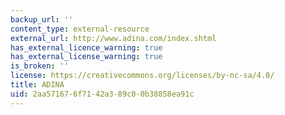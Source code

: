 ```yaml
---
backup_url: ''
content_type: external-resource
external_url: http://www.adina.com/index.shtml
has_external_licence_warning: true
has_external_license_warning: true
is_broken: ''
license: https://creativecommons.org/licenses/by-nc-sa/4.0/
title: ADINA
uid: 2aa57167-6f71-42a3-89c0-0b38858ea91c
---
```

